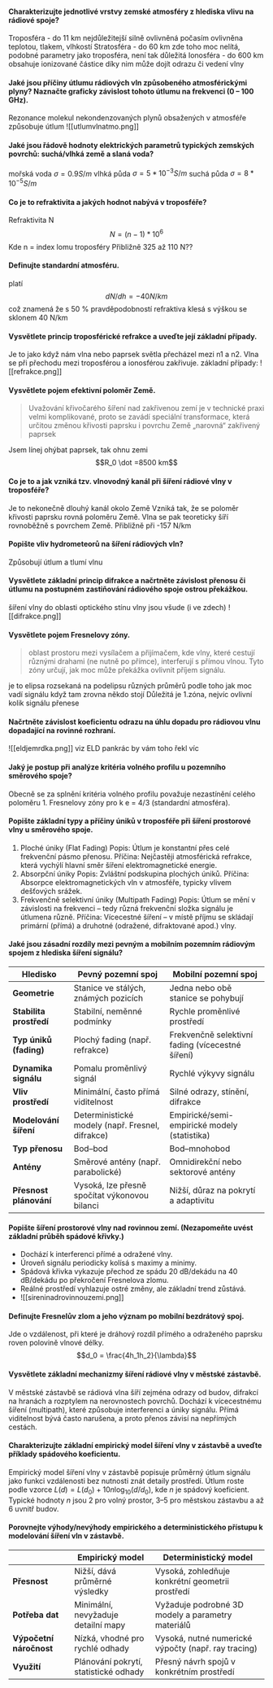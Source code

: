 #### Charakterizujte jednotlivé vrstvy zemské atmosféry z hlediska vlivu na rádiové spoje?
Troposféra - do 11 km
	nejdůležitejší
	silně ovlivněná počasím
		ovlivněna teplotou, tlakem, vlhkostí
Stratosféra - do 60 km
	zde toho moc nelítá, podobné parametry jako troposféra, není tak důležitá
Ionosféra - do 600 km
	obsahuje ionizované částice
	díky nim může dojít odrazu či vedení vlny
#### Jaké jsou příčiny útlumu rádiových vln způsobeného atmosférickými plyny? Naznačte graficky závislost tohoto útlumu na frekvenci (0 – 100 GHz).
Rezonance molekul nekondenzovaných plynů obsažených v atmosféře způsobuje útlum
![[utlumvlnatmo.png]]

#### Jaké jsou řádově hodnoty elektrických parametrů typických zemských povrchů: suchá/vlhká země a slaná voda?
mořská voda $\sigma = 0.9 S/m$
vlhká půda $\sigma = 5*10^{-3} S/m$
suchá půda  $\sigma = 8*10^{-5} S/m$
#### Co je to refraktivita a jakých hodnot nabývá v troposféře?
Refraktivita N
$$
N = (n-1)*10^6
$$
Kde n = index lomu troposféry
Přibližně 325 až 110 N??
#### Definujte standardní atmosféru.
platí $$dN/dh= -40 N/km$$
což znamená že s 50 % pravděpodobností refraktiva klesá s výškou se sklonem 40 N/km
#### Vysvětlete princip troposférické refrakce a uveďte její základní případy.
Je to jako když nám vlna nebo paprsek světla přecházel mezi n1 a n2. 
Vlna se při přechodu mezi troposférou a ionosférou zakřivuje.
základní případy:
![[refrakce.png]]
#### Vysvětlete pojem efektivní poloměr Země.
> Uvažování křivočarého šíření nad zakřivenou zemí je v technické praxi velmi komplikované, proto se zavádí speciální transformace, která určitou změnou křivosti paprsku i povrchu Země „narovná“ zakřivený paprsek

Jsem línej ohýbat paprsek, tak ohnu zemi 
$$R_0 \dot =8500 km$$
#### Co je to a jak vzniká tzv. vlnovodný kanál při šíření rádiové vlny v troposféře?
Je to nekonečně dlouhý kanál okolo Země
Vzniká tak, že se poloměr křivosti paprsku rovná poloměru Země. Vlna se pak teoreticky šíří rovnoběžně s povrchem Země. Přibližně při -157 N/km
#### Popište vliv hydrometeorů na šíření rádiových vln?
Způsobují útlum a tlumí vlnu 
#### Vysvětlete základní princip difrakce a načrtněte závislost přenosu či útlumu na postupném zastiňování rádiového spoje ostrou překážkou.
šíření vlny do oblasti optického stínu
vlny jsou všude (i ve zdech)
![[difrakce.png]]
#### Vysvětlete pojem Fresnelovy zóny.
> oblast prostoru mezi vysílačem a přijímačem, kde vlny, které cestují různými drahami (ne nutně po přímce), interferují s přímou vlnou. Tyto zóny určují, jak moc může překážka ovlivnit příjem signálu.

je to elipsa rozsekaná na podelipsu různých průměrů podle toho jak moc vadí signálu když tam zrovna někdo stojí
Důležitá je 1.zóna, nejvíc ovlivní kolik signálu přenese
#### Načrtněte závislost koeficientu odrazu na úhlu dopadu pro rádiovou vlnu dopadající na rovinné rozhraní.
![[eldjemrdka.png]]
viz ELD
pankrác by vám toho řekl víc
#### Jaký je postup při analýze kritéria volného profilu u pozemního směrového spoje?
Obecně se za splnění kritéria volného profilu považuje nezastínění celého poloměru 1. Fresnelovy zóny pro k e = 4/3 (standardní atmosféra).
#### Popište základní typy a příčiny úniků v troposféře při šíření prostorové vlny u směrového spoje.
1. Ploché úniky (Flat Fading)
    Popis: Útlum je konstantní přes celé frekvenční pásmo přenosu.
    Příčina: Nejčastěji atmosférická refrakce, která vychýlí hlavní směr šíření elektromagnetické energie.
2. Absorpční úniky
    Popis: Zvláštní podskupina plochých úniků.
    Příčina: Absorpce elektromagnetických vln v atmosféře, typicky vlivem dešťových srážek.
3. Frekvenčně selektivní úniky (Multipath Fading)
    Popis: Útlum se mění v závislosti na frekvenci – tedy různá frekvenční složka signálu je útlumena různě.
    Příčina: Vícecestné šíření – v místě příjmu se skládají primární (přímá) a druhotné (odražené, difraktované apod.) vlny.
#### Jaké jsou zásadní rozdíly mezi pevným a mobilním pozemním rádiovým spojem z hlediska šíření signálu?
| Hledisko                      | Pevný pozemní spoj                              | Mobilní pozemní spoj                              |
|------------------------------|--------------------------------------------------|---------------------------------------------------|
| **Geometrie**                | Stanice ve stálých, známých pozicích            | Jedna nebo obě stanice se pohybují                |
| **Stabilita prostředí**      | Stabilní, neměnné podmínky                      | Rychle proměnlivé prostředí                       |
| **Typ úniků (fading)**       | Plochý fading (např. refrakce)                  | Frekvenčně selektivní fading (vícecestné šíření) |
| **Dynamika signálu**         | Pomalu proměnlivý signál                        | Rychlé výkyvy signálu                             |
| **Vliv prostředí**           | Minimální, často přímá viditelnost              | Silné odrazy, stínění, difrakce                   |
| **Modelování šíření**        | Deterministické modely (např. Fresnel, difrakce)| Empirické/semi-empirické modely (statistika)     |
| **Typ přenosu**              | Bod–bod                                         | Bod–mnohobod                                      |
| **Antény**                   | Směrové antény (např. parabolické)             | Omnidirekční nebo sektorové antény               |
| **Přesnost plánování**       | Vysoká, lze přesně spočítat výkonovou bilanci   | Nižší, důraz na pokrytí a adaptivitu             |
#### Popište šíření prostorové vlny nad rovinnou zemí. (Nezapomeňte uvést základní průběh spádové křivky.)
- Dochází k interferenci přímé a odražené vlny.    
- Úroveň signálu periodicky kolísá s maximy a minimy.    
- Spádová křivka vykazuje přechod ze spádu 20 dB/dekádu na 40 dB/dekádu po překročení Fresnelova zlomu.    
- Reálné prostředí vyhlazuje ostré změny, ale základní trend zůstává.
- ![[sireninadrovinnouzemi.png]]
#### Definujte Fresnelův zlom a jeho význam po mobilní bezdrátový spoj.
Jde o vzdálenost, při které je dráhový rozdíl přímého a odraženého paprsku roven polovině vlnové délky.
$$d_0 = \frac{4h_1h_2}{\lambda}$$
#### Vysvětlete základní mechanizmy šíření rádiové vlny v městské zástavbě.
V městské zástavbě se rádiová vlna šíří zejména odrazy od budov, difrakcí na hranách a rozptylem na nerovnostech povrchů. Dochází k vícecestnému šíření (multipath), které způsobuje interferenci a úniky signálu. Přímá viditelnost bývá často narušena, a proto přenos závisí na nepřímých cestách.
#### Charakterizujte základní empirický model šíření vlny v zástavbě a uveďte příklady spádového koeficientu.
Empirický model šíření vlny v zástavbě popisuje průměrný útlum signálu jako funkci vzdálenosti bez nutnosti znát detaily prostředí. Útlum roste podle vzorce $L(d) = L(d_0) + 10n \log_{10}(d/d_0)$, kde $n$ je spádový koeficient. Typické hodnoty $n$ jsou 2 pro volný prostor, 3–5 pro městskou zástavbu a až 6 uvnitř budov.

#### Porovnejte výhody/nevýhody empirického a deterministického přístupu k modelování šíření vln v zástavbě.
|                         | Empirický model                       | Deterministický model                               |
| ----------------------- | ------------------------------------- | --------------------------------------------------- |
| **Přesnost**            | Nižší, dává průměrné výsledky         | Vysoká, zohledňuje konkrétní geometrii prostředí    |
| **Potřeba dat**         | Minimální, nevyžaduje detailní mapy   | Vyžaduje podrobné 3D modely a parametry materiálů   |
| **Výpočetní náročnost** | Nízká, vhodné pro rychlé odhady       | Vysoká, nutné numerické výpočty (např. ray tracing) |
| **Využití**             | Plánování pokrytí, statistické odhady | Přesný návrh spojů v konkrétním prostředí           |
